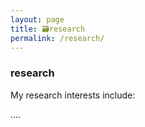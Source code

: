 ```yaml
---
layout: page
title: 🗃research
permalink: /research/
---
```


### research

My research interests include:

....

